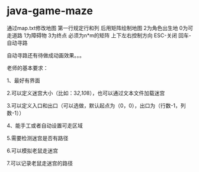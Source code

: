 # java-game-maze


通过map.txt修改地图
第一行规定行和列
后用矩阵绘制地图
2为角色出生地 0为可走道路 1为障碍物 3为终点 必须为n*m的矩阵
上下左右控制方向
ESC-关闭 回车-自动寻路

自动寻路还有待做成动画效果。。。


老师的基本要求：

1、最好有界面

2.可以定义迷宫大小（比如：3*2,10*8），也可以通过文本文件加载迷宫

3.可以定义入口和出口（可以选做，默认起点为（0，0），出口为（行数-1，列数-1））

4、能手工或者自动设置可走区域

5.需要检测迷宫是否有路径

6.可以模拟老鼠走迷宫

7.可以记录老鼠走迷宫的路径

